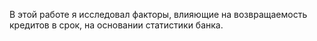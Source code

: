 В этой работе я исследовал факторы, влияющие на возвращаемость кредитов в срок, на основании статистики банка. 
